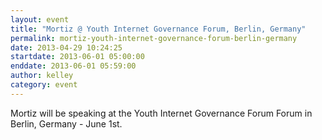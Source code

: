 ```yaml
---
layout: event
title: "Mortiz @ Youth Internet Governance Forum, Berlin, Germany"
permalink: mortiz-youth-internet-governance-forum-berlin-germany
date: 2013-04-29 10:24:25
startdate: 2013-06-01 05:00:00
enddate: 2013-06-01 05:59:00
author: kelley
category: event
---
```


Mortiz will be speaking at the Youth Internet Governance Forum Forum in Berlin, Germany - June 1st.
